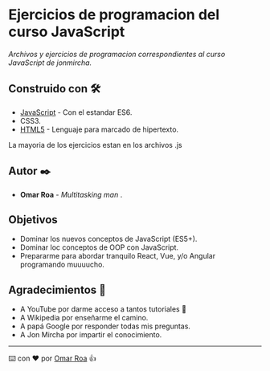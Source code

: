# Ejercicios de programacion del curso JavaScript

_Archivos y ejercicios de programacion correspondientes al curso JavaScript de jonmircha._


## Construido con 🛠️

* [JavaScript](https://developer.mozilla.org/es/docs/Web/JavaScript) - Con el estandar ES6.
* CSS3.
* [HTML5](https://www.w3.org/TR/html5/) - Lenguaje para marcado de hipertexto.

La mayoria de los ejercicios estan en los archivos .js

## Autor ✒️

* **Omar Roa** - *Multitasking man* .

## Objetivos
* Dominar los nuevos conceptos de JavaScript (ES5+).
* Dominar loc conceptos de OOP con JavaScript.
* Prepararme para abordar tranquilo React, Vue, y/o Angular programando muuuucho.

## Agradecimientos 🎁

* A YouTube por darme acceso a tantos tutoriales 📢
* A Wikipedia por enseñarme el camino.
* A papá Google por responder todas mis preguntas.
* A Jon Mircha por impartir el conocimiento.



---
⌨️ con ❤️ por [Omar Roa](https://github.com/oroa2015) 👍